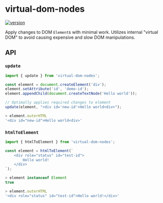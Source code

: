 # virtual-dom-nodes

[![version](https://img.shields.io/npm/v/virtual-dom-nodes)](https://www.npmjs.com/package/virtual-dom-nodes)

Apply changes to DOM `Element`s with minimal work. Utilizes internal "virtual DOM" to avoid causing expensive and slow DOM manipulations.

## API

### `update`

```ts
import { update } from 'virtual-dom-nodes';

const element = document.createElement('div');
element.setAttribute('id', 'demo-id');
element.appendChild(document.createTextNode('Hello world'));

// Optimally applies required changes to element
update(element, "<div id='new-id'>Hello world<div>");

> element.outerHTML
'<div id="new-id">Hello world<div>'
```

### `htmlToElement`

```ts
import { htmlToElement } from 'virtual-dom-nodes';

const element = htmlToElement(`
    <div role="status" id="test-id">
        Hello world!
    </div>
`);

> element instanceof Element
true

> element.outerHTML
'<div role="status" id="test-id">Hello world!</div>'
```
